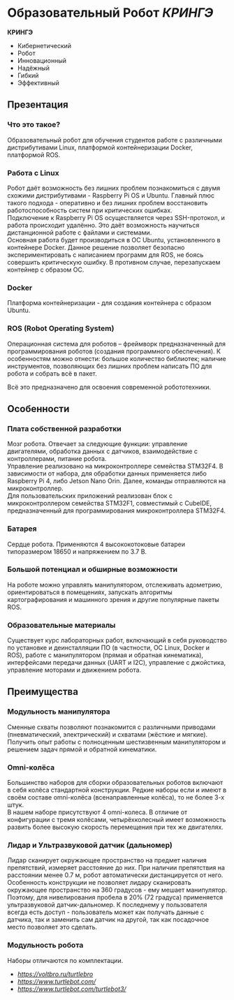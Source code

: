# Образовательный Робот *КРИНГЭ*

**КРИНГЭ**
- Кибернетический
- Робот
- Инновационный
- Надёжный
- Гибкий
- Эффективный


## Презентация
### Что это такое?
Образовательный робот для обучения студентов работе с различными дистрибутивами Linux, платформой контейнеризации Docker, платформой ROS.

### Работа с Linux
Робот даёт возможность без лишних проблем познакомиться с двумя схожими дистрибутивами - Raspberry Pi OS  и Ubuntu. Главный плюс такого подхода - оперативно и без лишних проблем восстановить работоспособность систем при критических ошибках.\
Подключение к Raspberry Pi OS осуществляется через SSH-протокол, и работа происходит удалённо. Это даёт возможность научиться дистанционной работе с файлами и системами.\
Основная работа будет производиться в ОС Ubuntu, установленного в контейнере Docker. Данное решение позволяет безопасно экспериментировать с написанием программ для ROS, не боясь совершить критическую ошибку. В противном случае, перезапускаем контейнер с образом ОС.

### Docker
Платформа контейнеризации - для создания контейнера с образом Ubuntu.

### ROS (Robot Operating System)
Операционная система для роботов – фреймворк предназначенный для программирования роботов (создания программного обеспечения). К особенностям можно отнести: большое количество библиотек; наличие инструментов, позволяющих без лишних проблем написать ПО для робота и собрать всё в пакет.

Всё это предназначено для освоения современной робототехники.


## Особенности
### Плата собственной разработки
Мозг робота. Отвечает за следующие функции: управление двигателями, обработка данных с датчиков, взаимодействие с контроллерами, питание робота.\
Управление реализовано на микроконтроллере семейства STM32F4. В зависимости от набора, для обработки данных применяется либо Raspberry Pi 4, либо Jetson Nano Orin. Далее, команды отправляются на микроконтроллер.\
Для пользовательских приложений реализован блок с микроконтроллером семейства STM32F1, совместимый с CubeIDE, предназначенный для программирования микроконтроллера STM32F4. 

### Батарея
Сердце робота. Применяются 4 высококотоковые батареи типоразмером 18650 и напряжением по 3.7 В.

### Большой потенциал и обширные возможности
На роботе можно управлять манипулятором, отслеживать адометрию, ориентироваться в помещениях, запускать алгоритмы картографирования и машинного зрения и другие популярные пакеты ROS.

### Образовательные материалы
Существует курс лабораторных работ, включающий в себя руководство по установке и деинсталляции ПО (в частности, ОС Linux, Docker и ROS), работе с манипулятором (прямая и обратная кинематика), интерфейсами передачи данных (UART и I2C), управление с джойстика, управление моторами и движением робота.


## Преимущества
### Модульность манипулятора
Сменные схваты позволяют познакомится с различными приводами (пневматический, электрический) и схватами (жёсткие и мягкие).\
Получить опыт работы с полноценным шестизвенным манипулятором и решением задач прямой и обратной кинематики.

### Omni-колёса
Большинство наборов для сборки образовательных роботов включают в себя колёса стандартной конструкции. Редкие наборы если и имеют в своём составе omni-колёса (всенаправленные колёса), то не более 3-х штук.\
В нашем наборе присутствуют 4 omni-колеса. В отличие от конфигурации с тремя колёсами, четырёхколесный имеет возможность развить более высокую скорость перемещения при тех же двигателях.

### Лидар и Ультразвуковой датчик (дальномер)
Лидар сканирует окружающее пространство на предмет наличия препятствий, измеряет расстояние до них. При наличии препятствия на расстоянии менее 0.7 м, робот автоматически дистанцируется от него.\
Особенность конструкции не позволяет лидару сканировать окружающее пространство на 360 градусов - ему мешает манипулятор. Поэтому, для нивелирования пробела в 20% (72 градуса) применяется ультразвуковой датчик-дальномер. К последнему у пользователя всегда есть доступ - пользователь может как получать данные с датчика, так и заменить сам датчик на другой, так как посадочное место позволяет это сделать.

### Модульность робота
Наборы отличаются по комплектации.



- _https://voltbro.ru/turtlebro_
- _https://www.turtlebot.com/_
- _https://www.turtlebot.com/turtlebot3/_